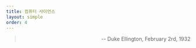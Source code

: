 ```yaml
---
title: 컴퓨터 사이언스
layout: simple
order: 4
---
```


> 
> 
><p align="right">-- Duke Ellington, February 2rd, 1932</p>
